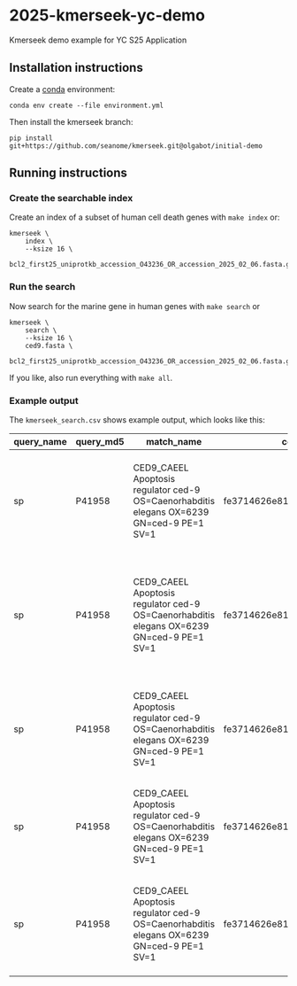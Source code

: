 # 2025-kmerseek-yc-demo
Kmerseek demo example for YC S25 Application

## Installation instructions

Create a [conda](https://docs.conda.io/en/latest/) environment:

```
conda env create --file environment.yml
```

Then install the kmerseek branch:

```
pip install git+https://github.com/seanome/kmerseek.git@olgabot/initial-demo
```


## Running instructions


### Create the searchable index

Create an index of a subset of human cell death genes with `make index` or:

```
kmerseek \
    index \
    --ksize 16 \
    bcl2_first25_uniprotkb_accession_O43236_OR_accession_2025_02_06.fasta.gz
```

### Run the search

Now search for the marine gene in human genes with `make search` or

```
kmerseek \
    search \
    --ksize 16 \
    ced9.fasta \
    bcl2_first25_uniprotkb_accession_O43236_OR_accession_2025_02_06.fasta.gz
```

If you like, also run everything with `make all`.

### Example output

The `kmerseek_search.csv` shows example output, which looks like this:

| query_name | query_md5 | match_name | containment | intersect_hashes | ksize | scaled | moltype | match_md5 | jaccard | max_containment | average_abund | median_abund | std_abund | query_containment_ani | match_containment_ani | average_containment_ani | max_containment_ani | n_weighted_found | total_weighted_hashes |
| --- | --- | --- | --- | --- | --- | --- | --- | --- | --- | --- | --- | --- | --- | --- | --- | --- | --- | --- | --- |
| sp|P41958|CED9_CAEEL Apoptosis regulator ced-9 OS=Caenorhabditis elegans OX=6239 GN=ced-9 PE=1 SV=1 | fe3714626e8180caf90f78091563aae6 | sp|Q9BXH1|BBC3_HUMAN Bcl-2-binding component 3, isoforms 1/2 OS=Homo sapiens OX=9606 GN=BBC3 PE=1 SV=1 | 0.04081632653 | 2 | 48 | 5 | hp | 1d49aa1205276b9ba0176c6680cacd6d | 0.0243902439 | 0.05714285714 | 1 | 1 | 0 | 0.935532846 | 0.9421138187 | 0.9388233324 | 0.9421138187 | 2 | 35 |
| sp|P41958|CED9_CAEEL Apoptosis regulator ced-9 OS=Caenorhabditis elegans OX=6239 GN=ced-9 PE=1 SV=1 | fe3714626e8180caf90f78091563aae6 | sp|Q12982|BNIP2_HUMAN BCL2/adenovirus E1B 19 kDa protein-interacting protein 2 OS=Homo sapiens OX=9606 GN=BNIP2 PE=1 SV=1 | 0.04081632653 | 2 | 48 | 5 | hp | 7bbc6e2ea3a472034fc31321943032ee | 0.02040816327 | 0.04081632653 | 1 | 1 | 0 | 0.935532846 | 0.9347534561 | 0.935143151 | 0.935532846 | 2 | 51 |
| sp|P41958|CED9_CAEEL Apoptosis regulator ced-9 OS=Caenorhabditis elegans OX=6239 GN=ced-9 PE=1 SV=1 | fe3714626e8180caf90f78091563aae6 | sp|Q13625|ASPP2_HUMAN Apoptosis-stimulating of p53 protein 2 OS=Homo sapiens OX=9606 GN=TP53BP2 PE=1 SV=2 | 0.02040816327 | 1 | 48 | 5 | hp | 35da5dcf3561c6c0b0aaa34a118eabef | 0.003610108303 | 0.02040816327 | 1 | 1 | 0 | 0.9221202974 | 0.8929697781 | 0.9075450378 | 0.9221202974 | 1 | 230 |
| sp|P41958|CED9_CAEEL Apoptosis regulator ced-9 OS=Caenorhabditis elegans OX=6239 GN=ced-9 PE=1 SV=1 | fe3714626e8180caf90f78091563aae6 | sp|Q9UK96|FBX10_HUMAN F-box only protein 10 OS=Homo sapiens OX=9606 GN=FBXO10 PE=1 SV=3 | 0.0612244898 | 3 | 48 | 5 | hp | 97f5f83c6214d6792113785b96747383 | 0.01435406699 | 0.0612244898 | 1 | 1 | 0 | 0.9434689411 | 0.9201376139 | 0.9318032775 | 0.9434689411 | 3 | 164 |
| sp|P41958|CED9_CAEEL Apoptosis regulator ced-9 OS=Caenorhabditis elegans OX=6239 GN=ced-9 PE=1 SV=1 | fe3714626e8180caf90f78091563aae6 | sp|Q16611|BAK_HUMAN Bcl-2 homologous antagonist/killer OS=Homo sapiens OX=9606 GN=BAK1 PE=1 SV=1 | 0.02040816327 | 1 | 48 | 5 | hp | 1f59cdb10b02a7c6baff18b034518599 | 0.01111111111 | 0.02380952381 | 1 | 1 | 0 | 0.9221202974 | 0.9250864216 | 0.9236033595 | 0.9250864216 | 1 | 42 |